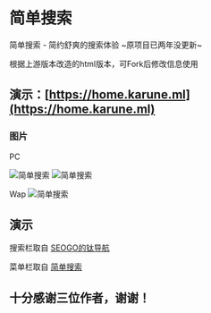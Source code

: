 # 简单搜索

简单搜索 - 简约舒爽的搜索体验 ~原项目已两年没更新~

根据上游版本改造的html版本，可Fork后修改信息使用

演示：[https://home.karune.ml](https://home.karune.ml)
---

###  图片

PC

![简单搜索](https://ae01.alicdn.com/kf/Ua5c25565e61f41aab15663c01264dbf68.jpg)
![简单搜索](https://ae01.alicdn.com/kf/Uef5e9429ac6249e4a07f39a5e278fe836.jpg)


Wap
![简单搜索](https://ae01.alicdn.com/kf/U611698f4247d4701b47b88ac405064681.jpg)



## 演示    
  

搜索栏取自 [SEOGO的钛导航](https://www.seogo.me/)

菜单栏取自 [简单搜索](https://github.com/5iux/sou)  


## 十分感谢三位作者，谢谢！
